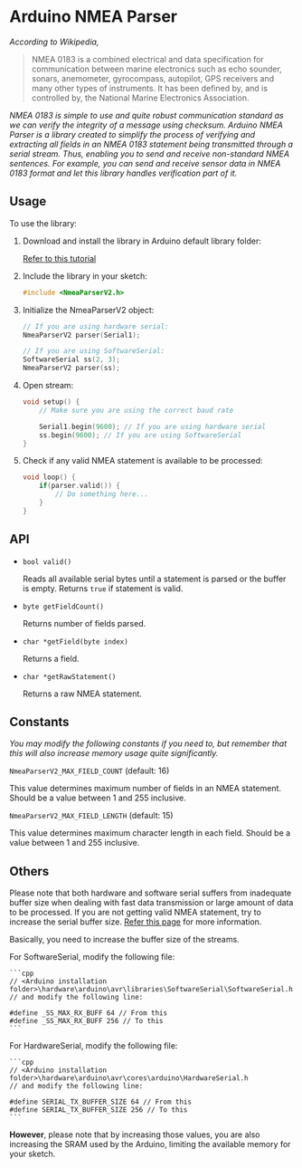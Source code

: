 # Arduino NMEA Parser

*According to Wikipedia,*

> NMEA 0183 is a combined electrical and data specification for communication between marine electronics such as echo sounder, sonars, anemometer, gyrocompass, autopilot, GPS receivers and many other types of instruments. It has been defined by, and is controlled by, the National Marine Electronics Association.

*NMEA 0183 is simple to use and quite robust communication standard as we can verify the integrity of a message using checksum. Arduino NMEA Parser is a library created to simplify the process of verifying and extracting all fields in an NMEA 0183 statement being transmitted through a serial stream. Thus, enabling you to send and receive non-standard NMEA sentences. For example, you can send and receive sensor data in NMEA 0183 format and let this library handles verification part of it.*

## Usage

To use the library:

1. Download and install the library in Arduino default library folder:

    [Refer to this tutorial](https://www.arduino.cc/en/Guide/Libraries)

2. Include the library in your sketch:

    ```cpp
    #include <NmeaParserV2.h>
    ```

3. Initialize the NmeaParserV2 object:

    ```cpp
    // If you are using hardware serial:
    NmeaParserV2 parser(Serial1);

    // If you are using SoftwareSerial:
    SoftwareSerial ss(2, 3);
    NmeaParserV2 parser(ss);
    ```

4. Open stream:

    ```cpp
    void setup() {
        // Make sure you are using the correct baud rate

        Serial1.begin(9600); // If you are using hardware serial
        ss.begin(9600); // If you are using SoftwareSerial
    }
    ```

5. Check if any valid NMEA statement is available to be processed:
    ```cpp
    void loop() {
        if(parser.valid()) {
            // Do something here...
        }
    }
    ```

## API

* `bool valid()`
    
    Reads all available serial bytes until a statement is parsed or the buffer is empty. Returns `true` if statement is valid.

* `byte getFieldCount()`
    
    Returns number of fields parsed.

* `char *getField(byte index)`
    
    Returns a field.

* `char *getRawStatement()`
    
    Returns a raw NMEA statement.

## Constants

*You may modify the following constants if you need to, but remember that this will also increase memory usage quite significantly.*

`NmeaParserV2_MAX_FIELD_COUNT` (default: 16)

This value determines maximum number of fields in an NMEA statement. Should be a value between 1 and 255 inclusive.

`NmeaParserV2_MAX_FIELD_LENGTH` (default: 15)

This value determines maximum character length in each field. Should be a value between 1 and 255 inclusive.

## Others

Please note that both hardware and software serial suffers from inadequate buffer size when dealing with fast data transmission or large amount of data to be processed. If you are not getting valid NMEA statement, try to increase the serial buffer size. [Refer this page](https://internetofhomethings.com/homethings/?p=927) for more information.

Basically, you need to increase the buffer size of the streams.

For SoftwareSerial, modify the following file:

    ```cpp
    // <Arduino installation folder>\hardware\arduino\avr\libraries\SoftwareSerial\SoftwareSerial.h
    // and modify the following line:

    #define _SS_MAX_RX_BUFF 64 // From this
    #define _SS_MAX_RX_BUFF 256 // To this
    ```

For HardwareSerial, modify the following file:

    ```cpp
    // <Arduino installation folder>\hardware\arduino\avr\cores\arduino\HardwareSerial.h
    // and modify the following line:

    #define SERIAL_TX_BUFFER_SIZE 64 // From this
    #define SERIAL_TX_BUFFER_SIZE 256 // To this
    ```

**However**, please note that by increasing those values, you are also increasing the SRAM used by the Arduino, limiting the available memory for your sketch.
